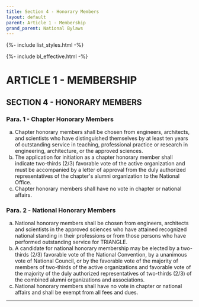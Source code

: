 ```yaml
---
title: Section 4 - Honorary Members
layout: default
parent: Article 1 - Membership
grand_parent: National Bylaws
---
```


{%- include list_styles.html -%}

{%- include bl_effective.html -%}

# ARTICLE 1 - MEMBERSHIP

## SECTION 4 - HONORARY MEMBERS

### Para. 1 - Chapter Honorary Members

<ol type="a">
<li>Chapter honorary members shall be chosen from engineers,
architects, and scientists who have distinguished themselves by
at least ten years of outstanding service in teaching,
professional practice or research in engineering, architecture,
or the approved sciences.
</li>
<li>The application for initiation as a chapter honorary member
shall indicate two-thirds (2/3) favorable vote of the active
organization and must be accompanied by a letter of approval from
the duly authorized representatives of the chapter's alumni
organization to the National Office.
</li>
<li>Chapter honorary members shall have no vote in chapter or
national affairs.
</li>
</ol>


### Para. 2 - National Honorary Members

<ol type="a">
<li>National honorary members shall be chosen from engineers,
architects and scientists in the approved sciences who have
attained recognized national standing in their professions or
from those persons who have performed outstanding service for
TRIANGLE.
</li>
<li>A candidate for national honorary membership may be elected
by a two-thirds (2/3) favorable vote of the National Convention,
by a unanimous vote of National Council, or by the favorable vote
of the majority of members of two-thirds of the active
organizations and favorable vote of the majority of the duly
authorized representatives of two-thirds (2/3) of the combined
alumni organizations and associations.
</li>
<li>National honorary members shall have no vote in chapter or
national affairs and shall be exempt from all fees and dues.
</li>
</ol>

---